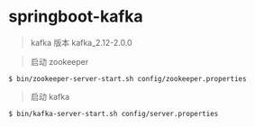 # springboot-kafka

> kafka 版本 kafka_2.12-2.0.0

> 启动 zookeeper <br/>

    $ bin/zookeeper-server-start.sh config/zookeeper.properties
    
> 启动 kafka <br/>
    
    $ bin/kafka-server-start.sh config/server.properties